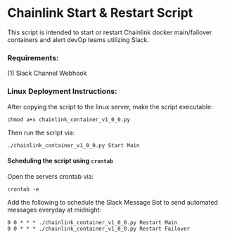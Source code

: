 # Chainlink Start & Restart Script

This script is intended to start or restart Chainlink docker main/failover containers and alert devOp teams utilizing Slack.

### Requirements:
(1) Slack Channel Webhook

### Linux Deployment Instructions:

After copying the script to the linux server, make the script executable:

```
chmod a+x chainlink_container_v1_0_0.py
```

Then run the script via:

```
./chainlink_container_v1_0_0.py Start Main
```

#### Scheduling the script using `crontab`

Open the servers crontab via:
```
crontab -e
```

Add the following to schedule the Slack Message Bot to send automated messages everyday at midnight:
```
0 0 * * * ./chainlink_container_v1_0_0.py Restart Main
0 0 * * * ./chainlink_container_v1_0_0.py Restart Failover
```
